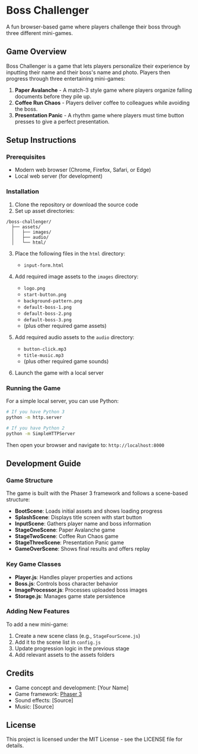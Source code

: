 # Boss Challenger

A fun browser-based game where players challenge their boss through three different mini-games.

## Game Overview

Boss Challenger is a game that lets players personalize their experience by inputting their name and their boss's name and photo. Players then progress through three entertaining mini-games:

1. **Paper Avalanche** - A match-3 style game where players organize falling documents before they pile up.
2. **Coffee Run Chaos** - Players deliver coffee to colleagues while avoiding the boss.
3. **Presentation Panic** - A rhythm game where players must time button presses to give a perfect presentation.

## Setup Instructions

### Prerequisites

- Modern web browser (Chrome, Firefox, Safari, or Edge)
- Local web server (for development)

### Installation

1. Clone the repository or download the source code
2. Set up asset directories:

```
/boss-challenger/
  ├── assets/
  │   ├── images/
  │   ├── audio/
  │   └── html/
```

3. Place the following files in the `html` directory:
   - `input-form.html`

4. Add required image assets to the `images` directory:
   - `logo.png`
   - `start-button.png`
   - `background-pattern.png`
   - `default-boss-1.png`
   - `default-boss-2.png`
   - `default-boss-3.png`
   - (plus other required game assets)

5. Add required audio assets to the `audio` directory:
   - `button-click.mp3`
   - `title-music.mp3`
   - (plus other required game sounds)

6. Launch the game with a local server

### Running the Game

For a simple local server, you can use Python:

```bash
# If you have Python 3
python -m http.server

# If you have Python 2
python -m SimpleHTTPServer
```

Then open your browser and navigate to: `http://localhost:8000`

## Development Guide

### Game Structure

The game is built with the Phaser 3 framework and follows a scene-based structure:

- **BootScene**: Loads initial assets and shows loading progress
- **SplashScene**: Displays title screen with start button
- **InputScene**: Gathers player name and boss information
- **StageOneScene**: Paper Avalanche game
- **StageTwoScene**: Coffee Run Chaos game  
- **StageThreeScene**: Presentation Panic game
- **GameOverScene**: Shows final results and offers replay

### Key Game Classes

- **Player.js**: Handles player properties and actions
- **Boss.js**: Controls boss character behavior
- **ImageProcessor.js**: Processes uploaded boss images
- **Storage.js**: Manages game state persistence

### Adding New Features

To add a new mini-game:

1. Create a new scene class (e.g., `StageFourScene.js`)
2. Add it to the scene list in `config.js`
3. Update progression logic in the previous stage
4. Add relevant assets to the assets folders

## Credits

- Game concept and development: [Your Name]
- Game framework: [Phaser 3](https://phaser.io/)
- Sound effects: [Source] 
- Music: [Source]

## License

This project is licensed under the MIT License - see the LICENSE file for details.
